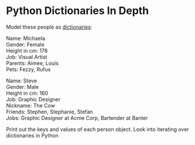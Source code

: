 Python Dictionaries In Depth
============================

Model these people as [dictionaries](https://docs.python.org/3/library/stdtypes.html#dict):

Name: Michaela  
Gender: Female  
Height in cm: 178  
Job: Visual Artist  
Parents: Aimee, Louis  
Pets: Fezzy, Rufus  

Name: Steve  
Gender: Male  
Height in cm: 160  
Job: Graphic Designer  
Nickname: The Cow  
Friends: Stephen, Stephanie, Stefan  
Jobs: Graphic Designer at Acme Corp, Bartender at Banter  

Print out the keys and values of each person object. Look into iterating over dictionaries in Python
